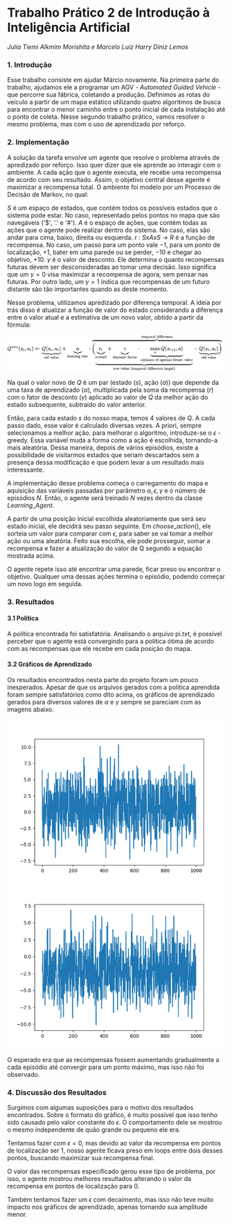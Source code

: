 # Trabalho Prático 2 de Introdução à Inteligência Artificial

_Julia Tiemi Alkmim Morishita e Marcelo Luiz Harry Diniz Lemos_

### 1. Introdução

Esse trabalho consiste em ajudar Márcio novamente. Na primeira parte do trabalho, ajudamos ele a programar um AGV - _Automated Guided Vehicle_ - que percorre sua fábrica, coletando a produção. Definimos as rotas do veículo a partir de um mapa estático utilizando quatro algoritmos de busca para encontrar o menor caminho entre o ponto inicial de cada instalação até o ponto de coleta. Nesse segundo trabalho prático, vamos resolver o mesmo problema, mas com o uso de aprendizado por reforço.

### 2. Implementação

A solução da tarefa envolve um agente que resolve o problema através de apredizado por reforço. Isso quer dizer que ele aprende ao interagir com o ambiente. A cada ação que o agente executa, ele recebe uma recompensa de acordo com seu resultado. Assim, o objetivo central desse agente é maximizar a recompensa total. O ambiente foi modelo por um Processo de Decisão de Markov, no qual:

$S$ é um espaço de estados, que contém todos os possíveis estados que o sistema pode estar. No caso, representado pelos pontos no mapa que são navegáveis ('\$', '.' e '#').
$A$ é o espaço de ações, que contém todas as ações que o agente pode realizar dentro do sistema. No caso, elas são andar para cima, baixo, direita ou esquerda.
$r$ : $SxAxS$ $\rightarrow$ $R$ é a função de recompensa. No caso, um passo para um ponto vale $-1$, para um ponto de localização, $+1$, bater em uma parede ou se perder, $-10$ e chegar ao objetivo, $+10$.
$\gamma$ é o valor de desconto. Ele determina o quanto recompensas futuras devem ser desconsideradas ao tomar uma decisão. Isso significa que um $\gamma = 0$ visa maximizar a recompensa de agora, sem pensar nas futuras. Por outro lado, um $\gamma = 1$ indica que recompensas de um futuro distante são tão importantes quando as deste momento.

Nesse problema, utilizamos apredizado por diferença temporal. A ideia por trás disso é atualizar a função de valor do estado considerando a diferença entre o valor atual e a estimativa de um novo valor, obtido a partir da fórmula:

![image info](./formula.png)

Na qual o valor novo de $Q$ é um par (estado ($s$), ação ($a$)) que depende da uma taxa de aprendizado ($\alpha$), multiplicada pela soma da recompensa ($r$) com o fator de desconto ($\gamma$) aplicado ao valor de $Q$ da melhor ação do estado subsequente, subtraído do valor anterior.

Então, para cada estado $s$ do nosso mapa, temos 4 valores de $Q$. A cada passo dado, esse valor é calculado diversas vezes. A priori, sempre selecionamos a melhor ação. para melhorar o algoritmo, introduze-se o $\epsilon$ - greedy. Essa variável muda a forma como a ação é escolhida, tornando-a mais aleatória. Dessa maneira, depois de vários episódios, existe a possibilidade de visitarmos estados que seriam descartados sem a presença dessa modificação e que podem levar a um resultado mais interessante.

A implementação desse problema começa o carregamento do mapa e aquisição das variáveis passadas por parâmetro $\alpha, \epsilon, \gamma$ e o número de episódios $N$. Então, o agente será treinado $N$ vezes dentro da classe $Learning\_Agent$.

A partir de uma posição inicial escolhida aleatoriamente que será seu estado inicial, ele decidirá seu passo seguinte. Em $choose\_action()$, ele sorteia um valor para comparar com $\epsilon$, para saber se vai tomar a melhor ação ou uma aleatória. Feito sua escolha, ele pode prosseguir, somar a recompensa e fazer a atualização do valor de Q segundo a equação mostrada acima.

O agente repete isso até encontrar uma parede, ficar preso ou encontrar o objetivo. Qualquer uma dessas ações termina o episódio, podendo começar um novo logo em seguida.

### 3. Resultados

#### 3.1 Política

A política encontrada foi satisfatória. Analisando o arquivo pi.txt, é possível perceber que o agente está convergindo para a política ótima de acordo com as recompensas que ele recebe em cada posição do mapa. 

#### 3.2 Gráficos de Aprendizado

Os resultados encontrados nesta parte do projeto foram um pouco inesperados. Apesar de que os arquivos gerados com a política aprendida foram sempre satisfatórios como dito acima, os gráficos de aprendizado gerados para diversos valores de $\alpha$ e $\gamma$ sempre se pareciam com as imagens abaixo. 

![image info](./img/g01.png)
![image info](./img/g05.png)

O esperado era que as recompensas fossem aumentando gradualmente a cada episódio até convergir para um ponto máximo, mas isso não foi observado.

### 4. Discussão dos Resultados

Surgimos com algumas suposições para o motivo dos resultados encontrados. Sobre o formato do gráfico, é muito possível que isso tenho sido causado pelo valor constante do $\epsilon$. O comportamento dele se mostrou o mesmo independente de quão grande ou pequeno ele era.

Tentamos fazer com $\epsilon = 0$, mas devido ao valor da recompensa em pontos de localização ser $1$, nosso agente ficava preso em loops entre dois desses pontos, buscando maximizar sua recompensa final.

O valor das recompensas especificado gerou esse tipo de problema, por isso, o agente mostrou melhores resultados alterando o valor da recompensa em pontos de localização para $0$.

Também tentamos fazer um $\epsilon$ com decaimento, mas isso não teve muito impacto nos gráficos de aprendizado, apenas tornando sua amplitude menor.